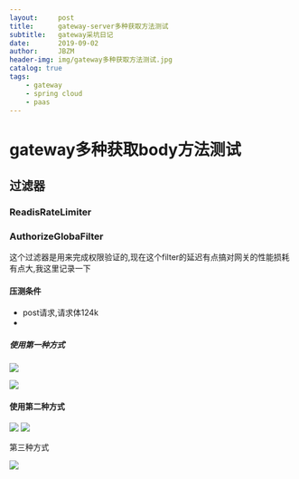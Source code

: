 ---layout:     posttitle:      gateway-server多种获取方法测试subtitle:   gateway采坑日记date:       2019-09-02author:     JBZMheader-img: img/gateway多种获取方法测试.jpgcatalog: truetags:							    - gateway    - spring cloud    - paas---# gateway多种获取body方法测试## 过滤器### ReadisRateLimiter### AuthorizeGlobaFilter这个过滤器是用来完成权限验证的,现在这个filter的延迟有点搞对网关的性能损耗有点大,我这里记录一下#### 压测条件- post请求,请求体124k- ##### 使用第一种方式![](https://tva1.sinaimg.cn/large/006y8mN6ly1g6oms25isij313k0u04cr.jpg)![](https://tva1.sinaimg.cn/large/006y8mN6ly1g6ondwdb2yj314j02lq37.jpg)#### 使用第二种方式![](https://tva1.sinaimg.cn/large/006y8mN6ly1g6omw8h9nlj31820s4495.jpg)![](https://tva1.sinaimg.cn/large/006y8mN6ly1g6onf71253j314i02it8z.jpg)第三种方式![](https://tva1.sinaimg.cn/large/006y8mN6ly1g6oo0eoi08j314b01z0sz.jpg)